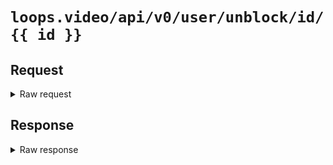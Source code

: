 # `loops.video/api/v0/user/unblock/id/{{ id }}`

## Request

<details>
<summary>Raw request</summary>
<pre>
POST /api/v0/user/unblock/id/80229455741718528 HTTP/1.1
Authorization: Bearer [[ redacted ]]
Content-Type: application/json
Host: loops.video
</pre>
</details>

## Response

<details>
<summary>Raw response</summary>
<pre>
200 OK
date: Thu, 07 Nov 2024 02:33:54 GMT
content-type: application/json
transfer-encoding: chunked
connection: keep-alive
vary: Accept-Encoding
cache-control: no-cache, private
access-control-allow-origin: *
x-frame-options: SAMEORIGIN
x-xss-protection: 1; mode=block
x-content-type-options: nosniff
cf-cache-status: DYNAMIC
report-to: {"endpoints":[{"url":"https:\/\/a.nel.cloudflare.com\/report\/v4?s=J4Qgk8ydLn2BFEuZ9enB5245c%2FGOg2HY1hNUXbkAxsXprvBw1EjagggjHEPA3Y5VGKZqJY5BS%2FX13szJ%2BdPJxCrs5biLTgyyBlOpxucjCv2jOq%2BvBPUBzbsM2xPCE3EzX5y9ZwQ4ys58cw%3D%3D"}],"group":"cf-nel","max_age":604800}
nel: {"success_fraction":0,"report_to":"cf-nel","max_age":604800}
server: cloudflare
cf-ray: 8de9ebd34dfb9748-FRA
alt-svc: h3=":443"; ma=86400
server-timing: cfL4;desc="?proto=TCP&rtt=22435&sent=5&recv=5&lost=0&retrans=0&sent_bytes=2810&recv_bytes=724&delivery_rate=140728&cwnd=252&unsent_bytes=0&cid=c8b3c52c6d11905b&ts=331&x=0"

{
  "is_blocking": false
}
</pre>
</details>